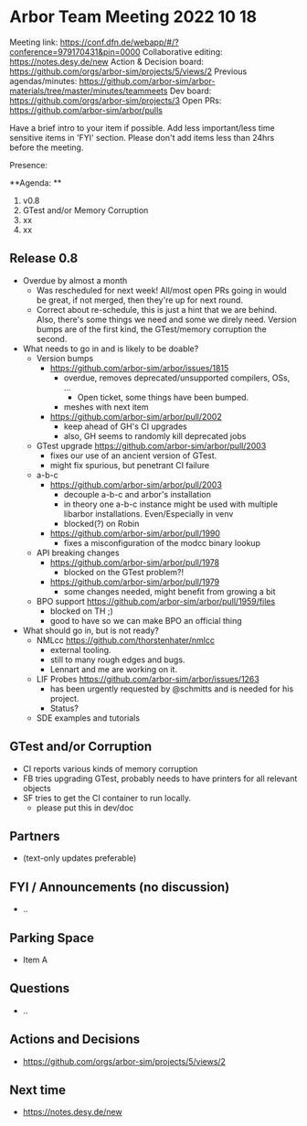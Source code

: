 # Arbor Team Meeting 2022 10 18

Meeting link: https://conf.dfn.de/webapp/#/?conference=979170431&pin=0000
Collaborative editing: https://notes.desy.de/new
Action & Decision board: https://github.com/orgs/arbor-sim/projects/5/views/2
Previous agendas/minutes: https://github.com/arbor-sim/arbor-materials/tree/master/minutes/teammeets
Dev board: https://github.com/orgs/arbor-sim/projects/3
Open PRs: https://github.com/arbor-sim/arbor/pulls

Have a brief intro to your item if possible.
Add less important/less time sensitive items in 'FYI' section.
Please don't add items less than 24hrs before the meeting.

Presence:

**Agenda: **
1. v0.8
2. GTest and/or Memory Corruption
3. xx
4. xx

## Release 0.8

- Overdue by almost a month
    - Was rescheduled for next week! All/most open PRs going in would be great, if not merged, then they're up for next round.
    - Correct about re-schedule, this is just a hint that we are behind. Also, there's some things we need and some we direly need. Version bumps are of the first kind, the GTest/memory corruption the second.
- What needs to go in and is likely to be doable?
  - Version bumps 
    - https://github.com/arbor-sim/arbor/issues/1815
      - overdue, removes deprecated/unsupported compilers, OSs, ...
          - Open ticket, some things have been bumped.
      - meshes with next item
    - https://github.com/arbor-sim/arbor/pull/2002
      - keep ahead of GH's CI upgrades
      - also, GH seems to randomly kill deprecated jobs
  - GTest upgrade 
    https://github.com/arbor-sim/arbor/pull/2003
    - fixes our use of an ancient version of GTest.
    - might fix spurious, but penetrant CI failure
  - a-b-c 
    - https://github.com/arbor-sim/arbor/pull/2003
      - decouple a-b-c and arbor's installation
      - in theory one a-b-c instance might be used with multiple libarbor installations. Even/Especially in venv
      - blocked(?) on Robin
    - https://github.com/arbor-sim/arbor/pull/1990
      - fixes a misconfiguration of the modcc binary lookup
  - API breaking changes
    - https://github.com/arbor-sim/arbor/pull/1978
      - blocked on the GTest problem?!
    - https://github.com/arbor-sim/arbor/pull/1979
      - some changes needed, might benefit from growing a bit
  - BPO support 
    https://github.com/arbor-sim/arbor/pull/1959/files
      - blocked on TH ;)
      - good to have so we can make BPO an official thing
- What should go in, but is not ready?
  - NMLcc
    https://github.com/thorstenhater/nmlcc 
    - external tooling.
    - still to many rough edges and bugs.
    - Lennart and me are working on it.
  - LIF Probes
    https://github.com/arbor-sim/arbor/issues/1263
    - has been urgently requested by @schmitts and is needed for his project.
    - Status?
  - SDE examples and tutorials 

## GTest and/or Corruption

- CI reports various kinds of memory corruption
- FB tries upgrading GTest, probably needs to have printers for all relevant objects
- SF tries to get the CI container to run locally.
  - please put this in dev/doc 

## Partners

- (text-only updates preferable)

## FYI / Announcements (no discussion)

- ..

## Parking Space

- Item A

## Questions

- ..

## Actions and Decisions

- https://github.com/orgs/arbor-sim/projects/5/views/2

## Next time

- https://notes.desy.de/new
